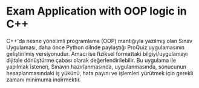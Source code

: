 # Exam Application with OOP logic in C++
C++'da nesne yönelimli programlama (OOP) mantığıyla yazılmış olan Sınav Uygulaması, daha önce Python dilnde paylaştığı ProQuiz uygulamasının geliştirilmiş versiyonudur. Amacı ise fiziksel formattaki bilgiyi/uygulamayı dijitale dönüştürme çabası olarak değerlendirilebilir. Bu uygulama ile yapılmak istenen, Sınavın hazırlanmasında, uygulanmasında, sonucunun hesaplanmasındaki iş yükünü, hata payını ve işlemleri yürütmek için gerekli zamanı minimuma indirmektir.
